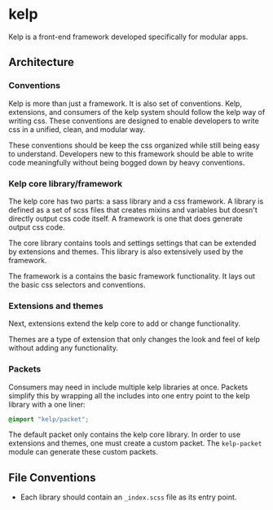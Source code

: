 # kelp

Kelp is a front-end framework developed specifically for modular apps.

## Architecture
### Conventions
Kelp is more than just a framework. It is also set of conventions. Kelp, extensions, and consumers of the kelp system should follow the kelp way of writing css. These conventions are designed to enable developers to write css in a unified, clean, and modular way.

These conventions should be keep the css organized while still being easy to understand. Developers new to this framework should be able to write code meaningfully without being bogged down by heavy conventions.

### Kelp core library/framework
The kelp core has two parts: a sass library and a css framework. A library is defined as a set of scss files that creates mixins and variables but doesn't directly output css code itself. A framework is one that does generate output css code.

The core library contains tools and settings settings that can be extended by extensions and themes. This library is also extensively used by the framework.

The framework is a contains the basic framework functionality. It lays out the basic css selectors and conventions.

### Extensions and themes
Next, extensions extend the kelp core to add or change functionality.

Themes are a type of extension that only changes the look and feel of kelp without adding any functionality.

### Packets
Consumers may need in include multiple kelp libraries at once. Packets simplify this by wrapping all the includes into one entry point to the kelp library with a one liner:
```css
@import "kelp/packet";
```

The default packet only contains the kelp core library. In order to use extensions and themes, one must create a custom packet. The `kelp-packet` module can generate these custom packets.

## File Conventions
- Each library should contain an `_index.scss` file as its entry point.
